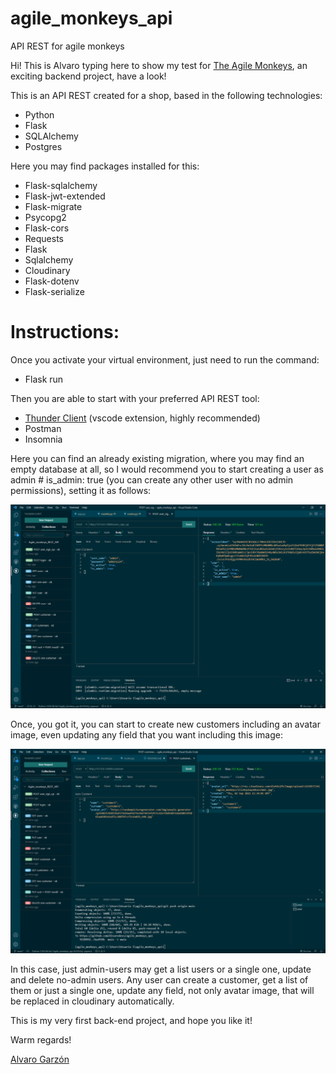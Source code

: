 # agile_monkeys_api
API REST for agile monkeys

Hi! This is Alvaro typing here to show my test for <a href="https://www.theagilemonkeys.com/" target="_blank">The Agile Monkeys</a>, an exciting backend project, have a look! 

This is an API REST created for a shop, based in the following technologies:

- Python
- Flask
- SQLAlchemy
- Postgres

Here you may find packages installed for this:

- Flask-sqlalchemy 
- Flask-jwt-extended 
- Flask-migrate 
- Psycopg2 
- Flask-cors 
- Requests 
- Flask 
- Sqlalchemy 
- Cloudinary 
- Flask-dotenv 
- Flask-serialize 

 # Instructions:

 Once you activate your virtual environment, just need to run the command:

- Flask run 

Then you are able to start with your preferred API REST tool: 

- <a href="https://github.com/rangav/thunder-client-support" target="_blank">Thunder Client</a> (vscode extension, highly recommended)
- Postman
- Insomnia

Here you can find an already existing migration, where you may find an empty database at all, so I would recommend you to start creating a user as admin # is_admin: true (you can create any other user with no admin permissions), setting it as follows:

<img src="api/data/post user as admin.png" width="800px" height="auto">

Once, you got it, you can start to create new customers including an avatar image, even updating any field that you want including this image:

<img src="api/data/create customer.png" width="800px" height="auto">

In this case, just admin-users may get a list users or a single one, update and delete no-admin users. Any user can create a customer, get a list of them or just a single one, update any field, not only avatar image, that will be replaced in cloudinary automatically.

This is my very first back-end project, and hope you like it!

Warm regards!

<a href="https://www.linkedin.com/in/alvarodevs4you/" target="_blank">Alvaro Garzón</a>